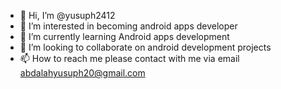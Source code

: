 - 👋 Hi, I’m @yusuph2412
- 👀 I’m interested in becoming android apps developer
- 🌱 I’m currently learning Android apps development
- 💞️ I’m looking to collaborate on android development projects
- 📫 How to reach me please contact with me via email abdalahyusuph20@gmail.com

<!---
yusuph2412/yusuph2412 is a ✨ special ✨ repository because its `README.md` (this file) appears on your GitHub profile.
You can click the Preview link to take a look at your changes.
--->
